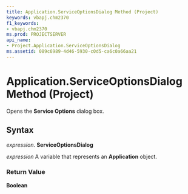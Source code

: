 ```yaml
---
title: Application.ServiceOptionsDialog Method (Project)
keywords: vbapj.chm2370
f1_keywords:
- vbapj.chm2370
ms.prod: PROJECTSERVER
api_name:
- Project.Application.ServiceOptionsDialog
ms.assetid: 089c6989-4d46-5930-c0d5-ca6c0a66aa21
---
```



# Application.ServiceOptionsDialog Method (Project)

Opens the  **Service Options** dialog box.


## Syntax

 _expression_. **ServiceOptionsDialog**

 _expression_ A variable that represents an **Application** object.


### Return Value

 **Boolean**



